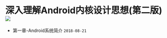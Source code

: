 # 深入理解Android内核设计思想(第二版) ![](https://img.shields.io/badge/%E7%AB%A0%E8%8A%82%E8%BF%9B%E5%BA%A6-1%2f25-green.svg)
* 第一章-Android系统简介 `2018-08-21`